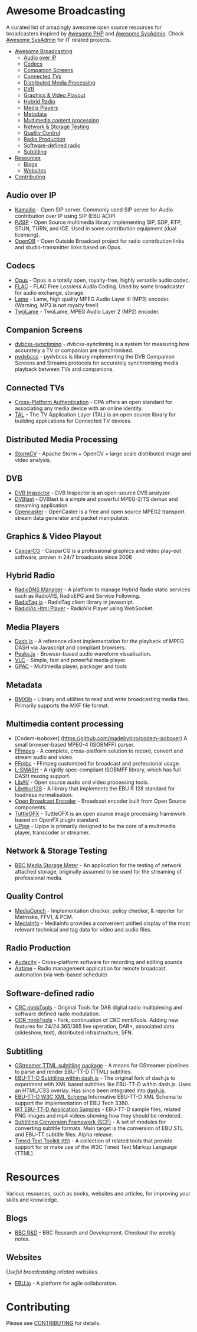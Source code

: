 # Awesome Broadcasting
A curated list of amazingly awesome open source resources for broadcasters inspired by [Awesome PHP](https://github.com/ziadoz/awesome-php) and [Awesome SysAdmin](https://github.com/kahun/awesome-sysadmin). Check [Awesome SysAdmin](https://github.com/kahun/awesome-sysadmin) for IT related projects.

* [Awesome Broadcasting](#awesome-broadcasting)
  * [Audio over IP](#audio-over-ip)
  * [Codecs](#codecs)
  * [Companion Screens](#companion-screens)
  * [Connected TVs](#connected-tvs)
  * [Distributed Media Processing](#distributed-media-processing)
  * [DVB](#dvb)
  * [Graphics & Video Playout](#graphics--video-playout)
  * [Hybrid Radio](#hybrid-radio)
  * [Media Players](#media-players)
  * [Metadata](#metadata)
  * [Multimedia content processing](#multimedia-content-processing)
  * [Network & Storage Testing](#network--storage-testing)
  * [Quality Control](#quality-control)
  * [Radio Production](#radio-production)
  * [Software-defined radio](#software-defined-radio)
  * [Subtitling](#subtitling)
* [Resources](#resources)
  * [Blogs](#blogs)
  * [Websites](#websites)
* [Contributing](#contributing)

<!-- This page is available on http://ebu.io/opensource -->
## Audio over IP

* [Kamailio](http://www.kamailio.org/) - Open SIP server. Commonly used SIP server for Audio contribution over IP using SIP (EBU ACIP)
* [PJSIP](http://www.pjsip.org/) - Open Source multimedia library implementing SIP, SDP, RTP, STUN, TURN, and ICE. Used in some contribution equipment (dual licensing).
* [OpenOB](https://jamesharrison.github.io/openob/) - Open Outside Broadcast project for radio contribution links and studio-transmitter links based on Opus.

## Codecs

* [Opus](http://www.opus-codec.org) - Opus is a totally open, royalty-free, highly versatile audio codec. 
* [FLAC](https://www.xiph.org/flac/) - FLAC Free Lossless Audio Coding. Used by some broadcaster for audio exchange, storage.
* [Lame](http://lame.sourceforge.net/) - Lame, high quality MPEG Audio Layer III (MP3) encoder. (Warning, MP3 is not royalty free!)
* [TwoLame](http://www.twolame.org/) - TwoLame, MPEG Audio Layer 2 (MP2) encoder.

## Companion Screens

* [dvbcss-synctiming](https://github.com/BBC/dvbcss-synctiming) - dvbcss-synctiming is a system for measuring how accurately a TV or companion are synchronised.
* [pydvbcss](https://github.com/BBC/pydvbcss) - pydvbcss is library implementing the DVB Companion Screens and Streams protocols for accurately synchronising media playback between TVs and companions.

## Connected TVs

* [Cross-Platform Authentication](http://ebu.io/project/cpa) - CPA offers an open standard for associating any media device with an online identity.
* [TAL](http://fmtvp.github.io/) - The TV Application Layer (TAL) is an open source library for building applications for Connected TV devices.

## Distributed Media Processing

* [StormCV](https://github.com/sensorstorm/StormCV) - Apache Storm + OpenCV = large scale distributed image and video analysis.

## DVB

* [DVB Inspector](http://dvbinspector.com/) - DVB Inspector is an open-source DVB analyzer.
* [DVBlast](http://www.videolan.org/projects/dvblast.html) - DVBlast is a simple and powerful MPEG-2/TS demux and streaming application.
* [Opencaster](http://www.avalpa.com/the-key-values/15-free-software/33-opencaster) - OpenCaster is a free and open source MPEG2 transport stream data generator and packet manipulator.

## Graphics & Video Playout

* [CasparCG](http://www.casparcg.com/) - CasparCG is a professional graphics and video play-out software, proven in 24/7 broadcasts since 2006

## Hybrid Radio

* [RadioDNS Manager](https://github.com/ebu/radiodns-plugit) - A platform to manage Hybrid Radio static services such as RadioVIS, RadioEPG and Service Following.
* [RadioTag.js](https://github.com/ebu/radiotag.js) - RadioTag client library in javascript.
* [RadioVis Html Player](https://github.com/ebu/radiovis-html5player) - RadioVis Player using WebSocket.

## Media Players

* [Dash.js](https://github.com/ebu/dash.js) - A reference client implementation for the playback of MPEG DASH via Javascript and compliant browsers.
* [Peaks.js](http://waveform.prototyping.bbc.co.uk/) - Browser-based audio waveform visualisation.
* [VLC](http://www.vlc.org) - Simple, fast and powerful media player. 
* [GPAC](http://gpac.wp.mines-telecom.fr/home/) - Multimedia player, packager and tools

## Metadata

* [BMXlib](http://sourceforge.net/projects/bmxlib/) - Library and utilities to read and write broadcasting media files. Primarily supports the MXF file format.

## Multimedia content processing

* [Codem-isoboxer] (https://github.com/madebyhiro/codem-isoboxer) A small browser-based MPEG-4 (ISOBMFF) parser.
* [FFmpeg](http://ffmpeg.org) - A complete, cross-platform solution to record, convert and stream audio and video.
* [FFmbc](https://code.google.com/p/ffmbc/) - FFmpeg customized for broadcast and professional usage.
* [L-SMASH](https://github.com/l-smash/l-smash/) - A rigidly spec-compliant ISOBMFF library, which has full DASH muxing support.
* [LibAV](https://libav.org/) - Open source audio and video processing tools.
* [Libebur128](http://github.com/jiixyj/libebur128) - A library that implements the EBU R 128 standard for loudness normalisation.
* [Open Broadcast Encoder](https://github.com/ob-encoder) - Broadcast encoder built from Open Source components.
* [TuttleOFX](http://www.tuttleofx.org/) - TuttleOFX is an open source image processing framework based on OpenFX plugin standard.
* [UPipe](https://github.com/cmassiot/upipe/) - Upipe is primarily designed to be the core of a multimedia player, transcoder or streamer.
 
## Network & Storage Testing

* [BBC Media Storage Meter](http://sourceforge.net/projects/msmeter/) - An application for the testing of network attached storage, originally assumed to be used for the streaming of professional media.

## Quality Control

* [MediaConch](https://mediaarea.net/MediaConch/) - Implementation checker, policy checker, & reporter for Matroska, FFV1, & PCM.
* [MediaInfo](https://mediaarea.net/en/MediaInfo) - MediaInfo provides a convenient unified display of the most relevant technical and tag data for video and audio files.

## Radio Production

* [Audacity](http://audacity.sourceforge.net/) - Cross-platform software for recording and editing sounds
* [Airtime](https://www.sourcefabric.org/en/airtime/) - Radio management application for remote broadcast automation (via web-based schedule)

## Software-defined radio

* [CRC mmbTools](http://mmbtools.crc.ca/) - Original Tools for DAB digital radio multiplexing and software defined radio modulation.
* [ODR mmbTools](http://www.opendigitalradio.org) - Fork, continuation of CRC mmbTools. Adding new features for 24/24 365/365 live operation, DAB+, associated data (slideshow, text), distributed infrastructure, SFN.

## Subtitling

* [GStreamer TTML subtitling package](https://github.com/bbc/gst-ttml-subtitles) - A means for GStreamer pipelines to parse and render  EBU-TT-D (TTML) subtitles. 
* [EBU-TT-D Subtitling within dash.js](https://github.com/ebu/dash.js/tree/ebu-subtitling-dev) - The original fork of dash.js to experiment with XML based subtitles like EBU-TT-D within dash.js. Uses an HTML/CSS overlay. Has since been integrated into [dash.js](https://github.com/ebu/dash.js).
* [EBU-TT-D W3C XML Schema](https://github.com/ebu/ebu-tt-d-xsd/) Informative EBU-TT-D XML Schema to support the implementation of EBU Tech 3380.
* [IRT EBU-TT-D Application Samples](https://github.com/IRT-Open-Source/irt-ebu-tt-d-application-samples) - EBU-TT-D sample files, related PNG images and mp4 videos showing how they should be rendered.
* [Subtitling Conversion Framework (SCF)](https://github.com/Irt-Open-Source/scf) - A set of modules for converting subtitle formats. Main target is the conversion of EBU STL and EBU-TT subtitle files. Alpha release.
* [Timed Text Toolkit (ttt)](https://github.com/skynav/ttt) - A collection of related tools that provide support for or make use of the W3C Timed Text Markup Language (TTML).

# Resources
Various resources, such as books, websites and articles, for improving your skills and knowledge.

## Blogs

* [BBC R&D](http://bbc.co.uk/rd) - BBC Research and Development. Checkout the weekly notes.

## Websites
*Useful broadcasting related websites.*

* [EBU.io](http://www.ebu.io) - A platform for agile collaboration.

<!-- This page is available on http://ebu.io/opensource -->

# Contributing
Please see [CONTRIBUTING](https://github.com/ebu/awesome-broadcasting/blob/master/CONTRIBUTING.md) for details.
